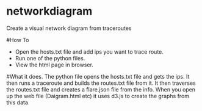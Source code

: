 # networkdiagram
Create a visual network diagram from traceroutes

#How To
- Open the hosts.txt file and add ips you want to trace route. 
- Run one of the python files.
- View the html page in browser.

#What it does.
The python file opens the hosts.txt file and gets the ips. It then runs a traceroute and builds the routes.txt file from it. It then traverses the routes.txt file and creates a flare.json file from the info. 
When you open up the web file (Daigram.html etc) it uses d3.js to create the graphs from this data
